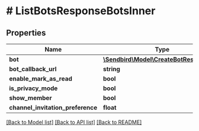 # # ListBotsResponseBotsInner

## Properties

Name | Type | Description | Notes
------------ | ------------- | ------------- | -------------
**bot** | [**\Sendbird\Model\CreateBotResponseBot**](CreateBotResponseBot.md) |  | [optional]
**bot_callback_url** | **string** |  | [optional]
**enable_mark_as_read** | **bool** |  | [optional]
**is_privacy_mode** | **bool** |  | [optional]
**show_member** | **bool** |  | [optional]
**channel_invitation_preference** | **float** |  | [optional]

[[Back to Model list]](../../README.md#models) [[Back to API list]](../../README.md#endpoints) [[Back to README]](../../README.md)

